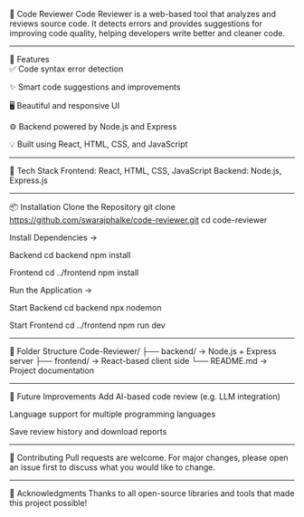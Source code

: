 🧠 Code Reviewer
Code Reviewer is a web-based tool that analyzes and reviews source code. It detects errors and provides suggestions for improving code quality, helping developers write better and cleaner code.

---

🚀 Features <br>
✅ Code syntax error detection

✨ Smart code suggestions and improvements

🖥️ Beautiful and responsive UI

⚙️ Backend powered by Node.js and Express

💡 Built using React, HTML, CSS, and JavaScript

---

🧩 Tech Stack
Frontend: React, HTML, CSS, JavaScript
Backend: Node.js, Express.js

---

📦 Installation
Clone the Repository
git clone https://github.com/swarajphalke/code-reviewer.git
cd code-reviewer

Install Dependencies ->

Backend
cd backend
npm install

Frontend
cd ../frontend
npm install

Run the Application ->

Start Backend
cd backend
npx nodemon

Start Frontend
cd ../frontend
npm run dev

---

📁 Folder Structure
Code-Reviewer/
├── backend/ → Node.js + Express server
├── frontend/ → React-based client side
└── README.md → Project documentation

---

📌 Future Improvements
Add AI-based code review (e.g. LLM integration)

Language support for multiple programming languages

Save review history and download reports

---

🤝 Contributing
Pull requests are welcome. For major changes, please open an issue first to discuss what you would like to change.

---

🙌 Acknowledgments
Thanks to all open-source libraries and tools that made this project possible! 



